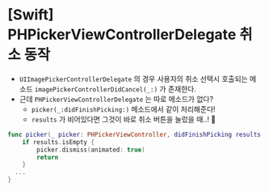 # [Swift] PHPickerViewControllerDelegate 취소 동작

- `UIImagePickerControllerDelegate` 의 경우 사용자의 취소 선택시 호출되는 메소드 `imagePickerControllerDidCancel(_:)` 가 존재한다.
- 근데 `PHPickerViewControllerDelegate` 는 따로 메소드가 없다?
  - `picker(_:didFinishPicking:)` 메소드에서 같이 처리해준다!
  - `results` 가 비어있다면 그것이 바로 취소 버튼을 눌렀을 때..! 🥹

```swift
func picker(_ picker: PHPickerViewController, didFinishPicking results: [PHPickerResult]) {
    if results.isEmpty {
        picker.dismiss(animated: true)
        return
    }
  ...
}
```
